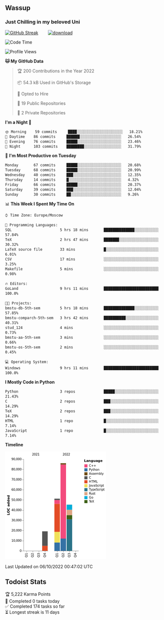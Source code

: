 ## Wassup 
### Just Chilling in my beloved Uni 

<!--
-->

[![GitHub Streak](http://github-readme-streak-stats.herokuapp.com?user=archeoss&theme=shades-of-purple&hide_border=true&date_format=j%20M%5B%20Y%5D)](https://git.io/streak-stats)&nbsp;&nbsp;&nbsp;&nbsp;&nbsp;&nbsp;&nbsp;&nbsp;[![download](https://user-images.githubusercontent.com/68448737/147796309-d8b65b1d-4dde-40d9-b03a-2b42aaa6cd43.jpeg)
](http://bmstu.ru/)

<!--START_SECTION:waka-->
![Code Time](http://img.shields.io/badge/Code%20Time-599%20hrs%2040%20mins-blue)

![Profile Views](http://img.shields.io/badge/Profile%20Views-0-blue)

**🐱 My GitHub Data** 

> 🏆 200 Contributions in the Year 2022
 > 
> 📦 54.3 kB Used in GitHub's Storage 
 > 
> 💼 Opted to Hire
 > 
> 📜 19 Public Repositories 
 > 
> 🔑 2 Private Repositories  
 > 
**I'm a Night 🦉** 

```text
🌞 Morning    59 commits     ████░░░░░░░░░░░░░░░░░░░░░   18.21% 
🌆 Daytime    86 commits     ██████░░░░░░░░░░░░░░░░░░░   26.54% 
🌃 Evening    76 commits     █████░░░░░░░░░░░░░░░░░░░░   23.46% 
🌙 Night      103 commits    ████████░░░░░░░░░░░░░░░░░   31.79%

```
📅 **I'm Most Productive on Tuesday** 

```text
Monday       67 commits     █████░░░░░░░░░░░░░░░░░░░░   20.68% 
Tuesday      68 commits     █████░░░░░░░░░░░░░░░░░░░░   20.99% 
Wednesday    40 commits     ███░░░░░░░░░░░░░░░░░░░░░░   12.35% 
Thursday     14 commits     █░░░░░░░░░░░░░░░░░░░░░░░░   4.32% 
Friday       66 commits     █████░░░░░░░░░░░░░░░░░░░░   20.37% 
Saturday     39 commits     ███░░░░░░░░░░░░░░░░░░░░░░   12.04% 
Sunday       30 commits     ██░░░░░░░░░░░░░░░░░░░░░░░   9.26%

```


📊 **This Week I Spent My Time On** 

```text
⌚︎ Time Zone: Europe/Moscow

💬 Programming Languages: 
SQL                      5 hrs 18 mins       ██████████████░░░░░░░░░░░   57.84% 
TeX                      2 hrs 47 mins       ███████░░░░░░░░░░░░░░░░░░   30.32% 
LaTeX source file        33 mins             █░░░░░░░░░░░░░░░░░░░░░░░░   6.01% 
CSV                      17 mins             ░░░░░░░░░░░░░░░░░░░░░░░░░   3.25% 
Makefile                 5 mins              ░░░░░░░░░░░░░░░░░░░░░░░░░   0.98%

🔥 Editors: 
GoLand                   9 hrs 11 mins       █████████████████████████   100.0%

🐱‍💻 Projects: 
bmstu-db-5th-sem         5 hrs 18 mins       ██████████████░░░░░░░░░░░   57.85% 
bmstu-comparch-5th-sem   3 hrs 42 mins       ██████████░░░░░░░░░░░░░░░   40.31% 
stud_124                 4 mins              ░░░░░░░░░░░░░░░░░░░░░░░░░   0.73% 
bmstu-aa-5th-sem         3 mins              ░░░░░░░░░░░░░░░░░░░░░░░░░   0.66% 
bmstu-os-5th-sem         2 mins              ░░░░░░░░░░░░░░░░░░░░░░░░░   0.45%

💻 Operating System: 
Windows                  9 hrs 11 mins       █████████████████████████   100.0%

```

**I Mostly Code in Python** 

```text
Python                   3 repos             █████░░░░░░░░░░░░░░░░░░░░   21.43% 
C                        2 repos             ███░░░░░░░░░░░░░░░░░░░░░░   14.29% 
TeX                      2 repos             ███░░░░░░░░░░░░░░░░░░░░░░   14.29% 
HTML                     1 repo              █░░░░░░░░░░░░░░░░░░░░░░░░   7.14% 
JavaScript               1 repo              █░░░░░░░░░░░░░░░░░░░░░░░░   7.14%

```


**Timeline**

![Chart not found](https://raw.githubusercontent.com/archeoss/archeoss/master/charts/bar_graph.png) 


 Last Updated on 06/10/2022 00:47:02 UTC
<!--END_SECTION:waka-->

## Todoist Stats

<!-- TODO-IST:START -->
🏆  5,222 Karma Points           
🌸  Completed 0 tasks today           
✅  Completed 174 tasks so far           
⏳  Longest streak is 11 days
<!-- TODO-IST:END -->
